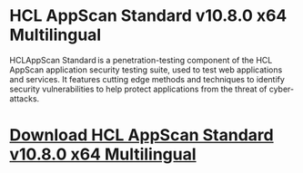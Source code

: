# HCL AppScan Standard v10.8.0 x64 Multilingual

HCLAppScan Standard is a penetration-testing component of the HCL AppScan application security testing suite, used to test web applications and services. It features cutting edge methods and techniques to identify security vulnerabilities to help protect applications from the threat of cyber-attacks.

# [Download HCL AppScan Standard v10.8.0 x64 Multilingual](https://developer.team/misc-development/35369-hcl-appscan-standard-v1080-x64-multilingual.html)
